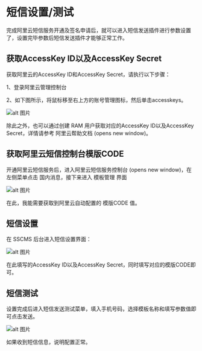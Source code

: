 # 短信设置/测试

完成阿里云短信服务开通及签名申请后，就可以进入短信发送插件进行参数设置了，设置完毕参数后短信发送插件才能够正常工作。

## 获取AccessKey ID以及AccessKey Secret

获取阿里云的AccessKey ID和AccessKey Secret，请执行以下步骤：

1、登录阿里云管理控制台

2、如下图所示，将鼠标移至右上方的账号管理图标，然后单击accesskeys。

![alt 图片](/assets/img/plugin/note/20210730165122.jpg)

除此之外，也可以通过创建 RAM 用户获取对应的AccessKey ID以及AccessKey Secret，详情请参考 阿里云帮助文档 (opens new window)。

## 获取阿里云短信控制台模版CODE

开通阿里云短信服务后，进入阿里云短信服务控制台 (opens new window)，在左侧菜单点击 国内消息，接下来进入 模板管理 界面

![alt 图片](/assets/img/plugin/note/20210730170955.png)

在此，我能需要获取到阿里云自动配置的 模版CODE 值。


## 短信设置

在 SSCMS 后台进入短信设置界面：

![alt 图片](/assets/img/plugin/note/20210730172756.png)

在此填写的AccessKey ID以及AccessKey Secret，同时填写对应的模版CODE即可。

## 短信测试

设置完成后进入短信发送测试菜单，填入手机号码，选择模板名称和填写参数值即可点击发送。

![alt 图片](/assets/img/plugin/note/20210730172448.png)

如果收到短信信息，说明配置正常。

